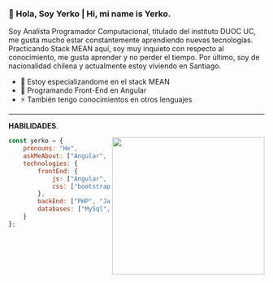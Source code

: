 ### 👋 Hola, Soy Yerko | Hi, mi name is Yerko.
   Soy Analista Programador Computacional, titulado del instituto DUOC UC, me gusta mucho estar constantemente aprendiendo nuevas tecnologías. Practicando Stack MEAN aquí, soy muy inquieto con respecto al conocimiento, me gusta aprender y no perder el tiempo. Por último, soy de nacionalidad chilena y actualmente estoy viviendo en Santiago.

- 🔭 Estoy especializandome en  el stack MEAN 
- 🌱 Programando Front-End en Angular
- ⚡ También tengo conocimientos en otros lenguajes

---------------------------------------------------------

**HABILIDADES**.

<img align='right' src="https://www.lovethispic.com/uploaded_images/104877-Batman-Robin-Drinking-Coffee.gif?1" width="300" height="270">


```javascript
const yerko = {
    pronouns: "He",
    askMeAbout: ["Angular", "typescript", "Software Engineering"],
    technologies: {
        frontEnd: {
            js: ["Angular", "React", "Vue"],
            css: ["bootstrap", "sass"]
        },
        backEnd: ["PHP", "Java"],
        databases: ["MySql", "oracle"],
    }
};
```





   
   

